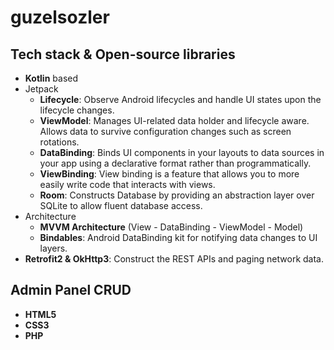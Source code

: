 # guzelsozler

 ## Tech stack & Open-source libraries
- **Kotlin** based
- Jetpack
  * **Lifecycle**: Observe Android lifecycles and handle UI states upon the lifecycle changes.
  * **ViewModel**: Manages UI-related data holder and lifecycle aware. Allows data to survive configuration changes such as screen rotations.
  * **DataBinding**: Binds UI components in your layouts to data sources in your app using a declarative format rather than programmatically.
  * **ViewBinding**: View binding is a feature that allows you to more easily write code that interacts with views.
  * **Room**: Constructs Database by providing an abstraction layer over SQLite to allow fluent database access.
- Architecture
  * **MVVM Architecture** (View - DataBinding - ViewModel - Model)
  * **Bindables**: Android DataBinding kit for notifying data changes to UI layers.
- **Retrofit2 & OkHttp3**: Construct the REST APIs and paging network data.

 ## Admin Panel CRUD
- **HTML5**
- **CSS3**
- **PHP**
